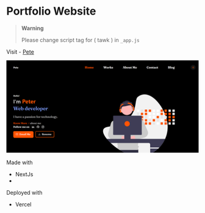 # Portfolio Website

> **Warning**
>
> Please change script tag for ( tawk ) in `_app.js`

Visit - [Pete](https://pete.vercel.app)

<img width="960" alt="Screenshot 2022-01-16 154645" src="./public/myport.png">

Made with

- NextJs
-

Deployed with

- Vercel
